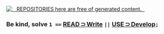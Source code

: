 [![&nbsp;&nbsp;&nbsp;REPOSITORIES here are free of generated content.&nbsp;&nbsp;](https://github.com/Kyriosity/read-write/blob/main/README+/_rsc/_img/illus/AiFree/AI-free_900px.png)](https://github.com/Kyriosity/read-write/blob/main/README+/pencraft/README+/essays/README+/AI-2020s.md) 

### Be&nbsp;kind, solve <code><b>1</b> ==</code> [**READ&thinsp;⊃&thinsp;Write**](https://github.com/Kyriosity/read-write/blob/main/README.md) <b>`||`</b> [**USE&thinsp;⊃&thinsp;Develop**](https://github.com/Kyriosity/use-dev/blob/main/README.md)`;`


